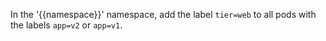 In the '{{namespace}}' namespace, add the label `tier=web` to all pods with the labels `app=v2` or `app=v1`.
